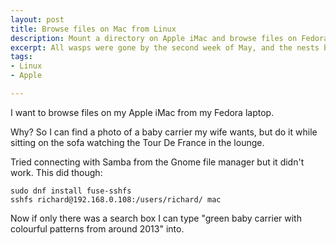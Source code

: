 ```yaml
---
layout: post
title: Browse files on Mac from Linux
description: Mount a directory on Apple iMac and browse files on Fedora Linux 
excerpt: All wasps were gone by the second week of May, and the nests became a great preschool show-and-tell activity.
tags:
- Linux
- Apple

---
```


I want to browse files on my Apple iMac from my Fedora laptop.

Why? So I can find a photo of a baby carrier my wife wants, but do it while sitting on the sofa watching the Tour De France in the lounge. 

Tried connecting with Samba from the Gnome file manager but it didn't work. This did though:

```
sudo dnf install fuse-sshfs
sshfs richard@192.168.0.108:/users/richard/ mac
```

Now if only there was a search box I can type "green baby carrier with colourful patterns from around 2013" into.
